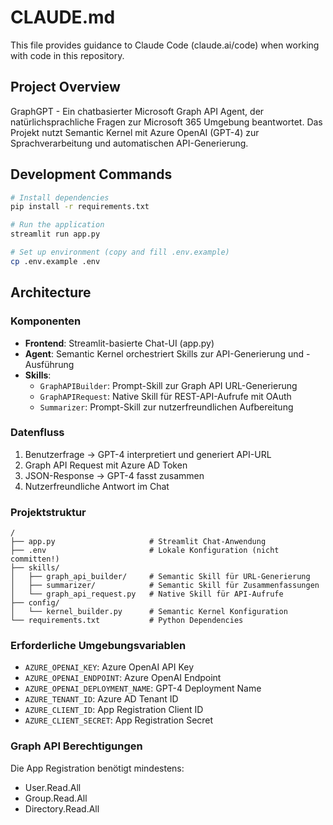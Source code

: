 # CLAUDE.md

This file provides guidance to Claude Code (claude.ai/code) when working with code in this repository.

## Project Overview

GraphGPT - Ein chatbasierter Microsoft Graph API Agent, der natürlichsprachliche Fragen zur Microsoft 365 Umgebung beantwortet. Das Projekt nutzt Semantic Kernel mit Azure OpenAI (GPT-4) zur Sprachverarbeitung und automatischen API-Generierung.

## Development Commands

```bash
# Install dependencies
pip install -r requirements.txt

# Run the application
streamlit run app.py

# Set up environment (copy and fill .env.example)
cp .env.example .env
```

## Architecture

### Komponenten
- **Frontend**: Streamlit-basierte Chat-UI (app.py)
- **Agent**: Semantic Kernel orchestriert Skills zur API-Generierung und -Ausführung
- **Skills**:
  - `GraphAPIBuilder`: Prompt-Skill zur Graph API URL-Generierung
  - `GraphAPIRequest`: Native Skill für REST-API-Aufrufe mit OAuth
  - `Summarizer`: Prompt-Skill zur nutzerfreundlichen Aufbereitung

### Datenfluss
1. Benutzerfrage → GPT-4 interpretiert und generiert API-URL
2. Graph API Request mit Azure AD Token
3. JSON-Response → GPT-4 fasst zusammen
4. Nutzerfreundliche Antwort im Chat

### Projektstruktur
```
/
├── app.py                     # Streamlit Chat-Anwendung
├── .env                       # Lokale Konfiguration (nicht committen!)
├── skills/
│   ├── graph_api_builder/     # Semantic Skill für URL-Generierung
│   ├── summarizer/            # Semantic Skill für Zusammenfassungen
│   └── graph_api_request.py   # Native Skill für API-Aufrufe
├── config/
│   └── kernel_builder.py      # Semantic Kernel Konfiguration
└── requirements.txt           # Python Dependencies
```

### Erforderliche Umgebungsvariablen
- `AZURE_OPENAI_KEY`: Azure OpenAI API Key
- `AZURE_OPENAI_ENDPOINT`: Azure OpenAI Endpoint
- `AZURE_OPENAI_DEPLOYMENT_NAME`: GPT-4 Deployment Name
- `AZURE_TENANT_ID`: Azure AD Tenant ID
- `AZURE_CLIENT_ID`: App Registration Client ID
- `AZURE_CLIENT_SECRET`: App Registration Secret

### Graph API Berechtigungen
Die App Registration benötigt mindestens:
- User.Read.All
- Group.Read.All
- Directory.Read.All